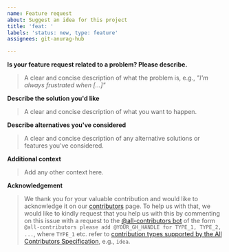 ```yaml
---
name: Feature request
about: Suggest an idea for this project
title: 'feat: '
labels: 'status: new, type: feature'
assignees: git-anurag-hub

---
```


**Is your feature request related to a problem? Please describe.**

> A clear and concise description of what the problem is, e.g., _"I'm always
> frustrated when [...]"_

**Describe the solution you'd like**

> A clear and concise description of what you want to happen.

**Describe alternatives you've considered**

> A clear and concise description of any alternative solutions or features
> you've considered.

**Additional context**

> Add any other context here.

**Acknowledgement**

> We thank you for your valuable contribution and would like to acknowledge it
> on our [contributors][contributors] page. To help us with that, we would like
> to kindly request that you help us with this by commenting on this issue with
> a request to the [@all-contributors bot][all-contributors-bot] of the form
> `@all-contributors please add @YOUR_GH_HANDLE for TYPE_1, TYPE_2, ...`, where
> `TYPE_1` etc. refer to [contribution types supported by the All Contributors
> Specification][all-contributors-types], e.g., `idea`.

[all-contributors-bot]: <https://allcontributors.org/docs/en/bot/overview>
[all-contributors-types]: <https://allcontributors.org/docs/en/emoji-key>
[contributors]: ../../CONTRIBUTORS
